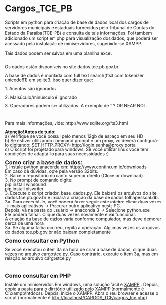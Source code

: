 # Cargos_TCE_PB
<p>Scripts em python para cria&ccedil;&atilde;o de base de dados local dos cargos de servidores municipais e estaduais fornecidos pelo Tribunal de Contas do Estado da Para&iacute;ba(TCE-PB) e consulta de tais informa&ccedil;&otilde;es. Foi tamb&eacute;m adicionado um script em php para visualiza&ccedil;&atilde;o dos dados, que poder&aacute; ser acessado pela instala&ccedil;&atilde;o de miniservidores, sugerindo-se XAMPP.</p>
<p>Tais dados podem ser salvos em uma planilha excel.</p>
<p style="margin-bottom: 0cm; line-height: 100%;" align="left"><br /> Os dados est&atilde;o dispon&iacute;veis no site dados.tce.pb.gov.br.</p>
<p style="margin-bottom: 0cm; line-height: 100%;" align="left">A base de dados &eacute; montada com full text search(fts3 com tokenizer unicode61) em sqlite3. Isso quer dizer que:</p>
<p style="margin-bottom: 0cm; line-height: 100%;" align="left">1. Acentos s&atilde;o ignorados</p>
<p style="margin-bottom: 0cm; line-height: 100%;" align="left">2. Mais&uacute;culo/min&uacute;sculo &eacute; ignorado</p>
<p style="margin-bottom: 0cm; line-height: 100%;" align="left">3. Operadores podem ser utilizados. A exemplo de * ? OR NEAR NOT.</p>
<p style="margin-bottom: 0cm; line-height: 100%;" align="left"><br /> <br /> Para mais informa&ccedil;&otilde;es, vide: http://www.sqlite.org/fts3.html<br /> <br /> <strong>Aten&ccedil;&atilde;o!Antes de tudo:<br /> </strong>a) Verifique se voc&ecirc; possui pelo menos 12gb de espa&ccedil;o em seu HD<br /> b) Se estiver utilizando command prompt e um proxy, vc dever&aacute; configur&aacute;-lo digitando: SET HTTP_PROXY=http://login.senha@proxy:porta<br />c) O script foi projetado para windows. Se voc&ecirc; utilizar linux voc&ecirc; tem condi&ccedil;&otilde;es de adapt&aacute;-lo para suas necessidades :)<br /> <br /> <span style="font-size: large;"><strong>Como criar a base de dados:<br /> </strong></span>1. Instale python anaconda em: https://www.continuum.io/downloads<br /> Em caso de d&uacute;vidas, opte pela vers&atilde;o 32bits.<br /> 2. Baixe o reposit&oacute;rio no canto superior direito (Clone or download)<br /> 3. No prompt de comando digite: <br /> pip install winsound<br /> pip install xlswriter<br /> 3. Execute o script criador_base_dados.py. Ele baixar&aacute; os arquivos do site dados.tce.pb.gov.br e iniciar&aacute; a cria&ccedil;&atilde;o da base de dados folhapessoal.db.<br /> 3a. Para execut&aacute;-lo, voc&ecirc; poder&aacute; fazer seguir este roteiro: clicar duas vezes -&gt; mais aplicativos -&gt; Procurar outro aplicativo neste PC.<br /> Depois, v&aacute; na pasta do usu&aacute;rio -&gt; anaconda 3 -&gt; Selecione python.exe<br /> Ele poder&aacute; falhar. Clique duas vezes novamente e vai funcionar.<br /> A cria&ccedil;&atilde;o da base de dados varia conforme computador, mas deve demorar cerca de uma hora<br /> 3a. Se alguma falha ocorreu, repita a opera&ccedil;&atilde;o. Algumas vezes os arquivos do dados.tce.pb.gov.br n&atilde;o baixam completamente.<br /> <br /> <span style="font-size: large;"><strong>Como consultar em Python</strong></span></p>
<p style="margin-bottom: 0cm; line-height: 100%;" align="left">Se voc&ecirc; executou o item 3a na hora de criar a base de dados, clique duas vezes no arquivo cargostce.py. Caso contr&aacute;rio, execute o item 3a, mas em rela&ccedil;&atilde;o ao arquivo cargostce.py</p>
<p style="margin-bottom: 0cm; line-height: 100%;" align="left">&nbsp;</p>
<p style="margin-bottom: 0cm; line-height: 100%;" align="left"><span style="font-size: large;"><strong>Como consultar em&nbsp;PHP</strong></span></p>
<p style="margin-bottom: 0cm; line-height: 100%;" align="left">Instale um miniservidor. Em windows, uma solu&ccedil;&atilde;o f&aacute;cil &eacute;&nbsp;<a href="https://www.apachefriends.org/pt_br/index.html">XAMPP</a>&nbsp;. Depois, copie a pasta para o diret&oacute;rio utilizado pelo XAMPP (normalmente &eacute; C:\xampp\htdocs). Depois, inicie o XAMPP. Abra o&nbsp;seu browser e acesse o script (normalmente &eacute;&nbsp;<a href="http://localhost/CARGOS_TCE/cargos_tce.php">http://localhost/CARGOS_TCE/cargos_tce.php</a>)</p>
